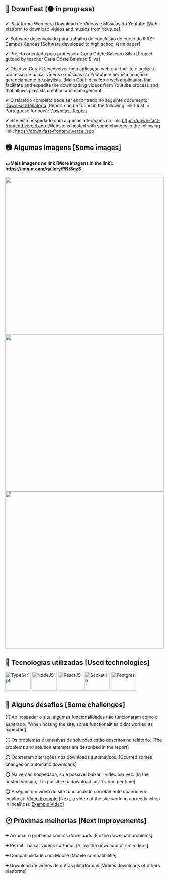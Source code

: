 ## 🥇 DownFast (🟠 in progress)

✔ Plataforma Web para Download de Vídeos e Músicas do Youtube [Web platform to download videos and musics from Youtube]

✔ Software desenvolvido para trabalho de conclusão de curso do IFRS-Campus Canoas [Software developed to high school term paper]

✔ Projeto orientado pela professora Carla Odete Balestro Silva [Project guided by teacher Carla Odete Balestro Silva]

✔ Objetivo Geral: Desenvolver uma aplicação web que facilite e agilize o processo de baixar vídeos e músicas do Youtube e permita criação e gerenciamento de playlists. [Main Goal: develop a web application that facilitate and expedite the downloading videos from Youtube process and that allows playlists creation and management.

✔ O relatório completo pode ser encontrado no seguinte documento: <a href="https://docs.google.com/document/d/1KQqeRks41Ok9uyluUBWr3GKp4k1hGYZc/edit?usp=sharing&ouid=114818758167138199513&rtpof=true&sd=true">DownFast-Relatório</a> [Report can be found in the following link (Just in Portuguese for now): <a href="https://docs.google.com/document/d/1KQqeRks41Ok9uyluUBWr3GKp4k1hGYZc/edit?usp=sharing&ouid=114818758167138199513&rtpof=true&sd=true">DownFast-Report</a>

✔ Site está hospedado com algumas alterações no link: <a href="https://down-fast-frontend.vercel.app">https://down-fast-frontend.vercel.app</a> [Website is hosted with some changes in the following link: <a href="https://down-fast-frontend.vercel.app">https://down-fast-frontend.vercel.app</a>

## 📷 Algumas Imagens [Some images]
<div>
 <h4>💴 Mais imagens no link [More imagens in the link]: <a href="https://imgur.com/gallery/PNt8gzS">https://imgur.com/gallery/PNt8gzS</a></h4>
 <img src="https://i.imgur.com/Wc1fUzx.png" width="100%" height="500px">   
  
 <img src="https://i.imgur.com/N6XdgTE.png" width="100%" height="500px">   
  
 <img src="https://i.imgur.com/2fYkr9k.png" width="100%" height="500px">        
</div>


## 📝 Tecnologias utilizadas [Used technologies]
<div>
 <img title="TypeScript" src="https://cdn.jsdelivr.net/gh/devicons/devicon/icons/typescript/typescript-original.svg" width="80" height="60">   
 <img title="NodeJS" src="https://cdn.jsdelivr.net/gh/devicons/devicon/icons/nodejs/nodejs-original.svg" width="80" height="60">      
 <img title="ReactJS" src="https://cdn.jsdelivr.net/gh/devicons/devicon/icons/react/react-original.svg" width="80" height="60"> 
 <img title="Socket.io" src="https://cdn.jsdelivr.net/gh/devicons/devicon/icons/socketio/socketio-original.svg" width="80" height="60"/>
 <img title="Postgres" src="https://cdn.jsdelivr.net/gh/devicons/devicon/icons/postgresql/postgresql-original.svg" width="80" height="60"/>
</div>

## 🛑 Alguns desafios [Some challenges]
⭕ Ao hospedar o site, algumas funcionalidades não funcionaram como o esperado. [When hosting the site, some functionalities didnt worked as expected]

⭕ Os problemas e tentativas de soluções estão descritos no relátorio. [The problems and solution attempts are described in the report]

⭕ Ocorreram alterações nos downloads automáticos. [Ocurred somes changes on automatic downloads]

⭕ Na versão hospedada, só é possível baixar 1 vídeo por vez. [In the hosted version, it is possible to download just 1 video per time]

⭕ A seguir, um vídeo do site funcionando corretamente quando em localhost: <a href="https://drive.google.com/file/d/1D_xNf6EPIYhu9riLAgIbmxLrl3j5Whyk/view?usp=sharing">Vídeo Exemplo</a> [Next, a video of the site working correctly when in localhost: <a href="https://drive.google.com/file/d/1D_xNf6EPIYhu9riLAgIbmxLrl3j5Whyk/view?usp=sharing">Example Video</a>]

## 🕐 Próximas melhorias [Next improvements]
➕ Arrumar o problema com os downloads [Fix the download problems]

➕ Permitir baixar vídeos cortados [Allow the download of cut videos]

➕ Compatibilidade com Mobile [Mobile compatibilitie]

➕ Download de vídeos de outras plataformas [Videos downloads of others platforms]
